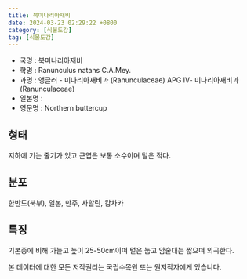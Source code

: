 ```yaml
---
title: 북미나리아재비
date: 2024-03-23 02:29:22 +0800
category: [식물도감]
tag: [식물도감]
---
```




- 국명 : 북미나리아재비
- 학명 : Ranunculus natans C.A.Mey.
- 과명 : 앵글러 - 미나리아재비과 (Ranunculaceae) APG Ⅳ- 미나리아재비과 (Ranunculaceae)
- 일본명 : 
- 영문명 : Northern buttercup


## 형태
지하에 기는 줄기가 있고 근엽은 보통 소수이며 털은 적다.
## 분포
한반도(북부), 일본, 만주, 사할린, 캄차카
## 특징
기본종에 비해 가늘고 높이 25-50cm이며 털은 눕고 암술대는 짧으며 외곡한다.






본 데이터에 대한 모든 저작권리는 국립수목원 또는 원저작자에게 있습니다.
